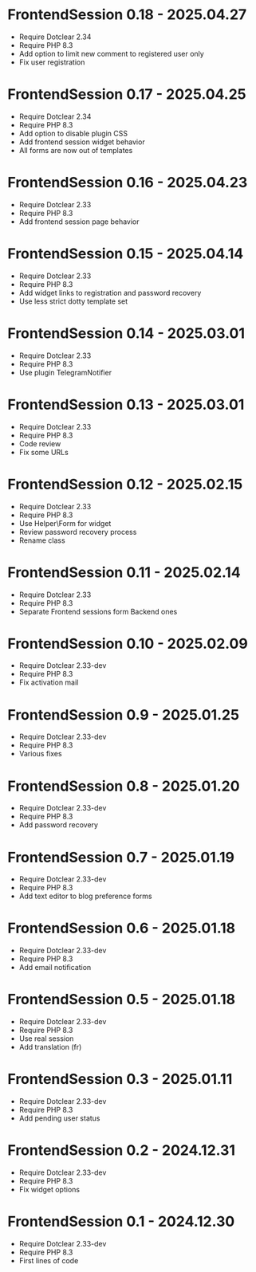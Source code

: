 FrontendSession 0.18 - 2025.04.27
==========================================================
* Require Dotclear 2.34
* Require PHP 8.3
* Add option to limit new comment to registered user only
* Fix user registration

FrontendSession 0.17 - 2025.04.25
==========================================================
* Require Dotclear 2.34
* Require PHP 8.3
* Add option to disable plugin CSS
* Add frontend session widget behavior
* All forms are now out of templates

FrontendSession 0.16 - 2025.04.23
==========================================================
* Require Dotclear 2.33
* Require PHP 8.3
* Add frontend session page behavior

FrontendSession 0.15 - 2025.04.14
==========================================================
* Require Dotclear 2.33
* Require PHP 8.3
* Add widget links to registration and password recovery
* Use less strict dotty template set

FrontendSession 0.14 - 2025.03.01
==========================================================
* Require Dotclear 2.33
* Require PHP 8.3
* Use plugin TelegramNotifier

FrontendSession 0.13 - 2025.03.01
==========================================================
* Require Dotclear 2.33
* Require PHP 8.3
* Code review
* Fix some URLs

FrontendSession 0.12 - 2025.02.15
==========================================================
* Require Dotclear 2.33
* Require PHP 8.3
* Use Helper\Form for widget
* Review password recovery process
* Rename class

FrontendSession 0.11 - 2025.02.14
==========================================================
* Require Dotclear 2.33
* Require PHP 8.3
* Separate Frontend sessions form Backend ones

FrontendSession 0.10 - 2025.02.09
==========================================================
* Require Dotclear 2.33-dev
* Require PHP 8.3
* Fix activation mail

FrontendSession 0.9 - 2025.01.25
==========================================================
* Require Dotclear 2.33-dev
* Require PHP 8.3
* Various fixes

FrontendSession 0.8 - 2025.01.20
==========================================================
* Require Dotclear 2.33-dev
* Require PHP 8.3
* Add password recovery

FrontendSession 0.7 - 2025.01.19
==========================================================
* Require Dotclear 2.33-dev
* Require PHP 8.3
* Add text editor to blog preference forms

FrontendSession 0.6 - 2025.01.18
==========================================================
* Require Dotclear 2.33-dev
* Require PHP 8.3
* Add email notification

FrontendSession 0.5 - 2025.01.18
==========================================================
* Require Dotclear 2.33-dev
* Require PHP 8.3
* Use real session
* Add translation (fr)

FrontendSession 0.3 - 2025.01.11
==========================================================
* Require Dotclear 2.33-dev
* Require PHP 8.3
* Add pending user status

FrontendSession 0.2 - 2024.12.31
===========================================================
* Require Dotclear 2.33-dev
* Require PHP 8.3
* Fix widget options

FrontendSession 0.1 - 2024.12.30
===========================================================
* Require Dotclear 2.33-dev
* Require PHP 8.3
* First lines of code